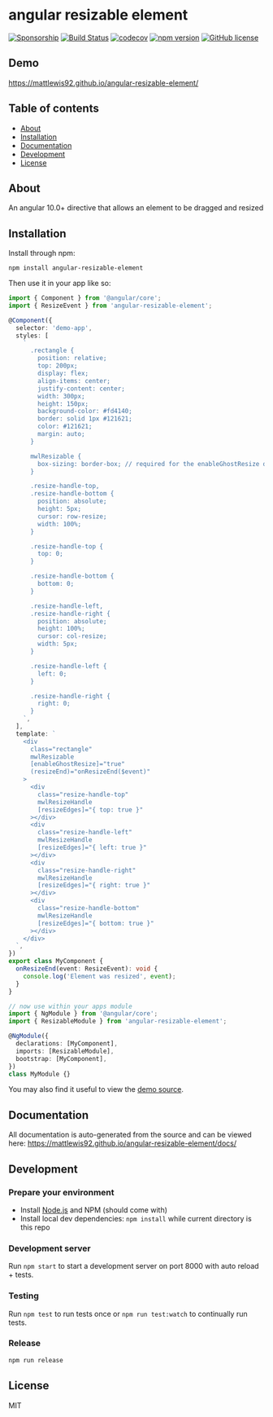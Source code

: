 # angular resizable element

[![Sponsorship](https://img.shields.io/badge/funding-github-%23EA4AAA)](https://github.com/users/mattlewis92/sponsorship)
[![Build Status](https://travis-ci.org/mattlewis92/angular-resizable-element.svg?branch=master)](https://travis-ci.org/mattlewis92/angular-resizable-element)
[![codecov](https://codecov.io/gh/mattlewis92/angular-resizable-element/branch/master/graph/badge.svg)](https://codecov.io/gh/mattlewis92/angular-resizable-element)
[![npm version](https://badge.fury.io/js/angular-resizable-element.svg)](http://badge.fury.io/js/angular-resizable-element)
[![GitHub license](https://img.shields.io/badge/license-MIT-blue.svg)](https://raw.githubusercontent.com/mattlewis92/angular-resizable-element/master/LICENSE)

## Demo

https://mattlewis92.github.io/angular-resizable-element/

## Table of contents

- [About](#about)
- [Installation](#installation)
- [Documentation](#documentation)
- [Development](#development)
- [License](#license)

## About

An angular 10.0+ directive that allows an element to be dragged and resized

## Installation

Install through npm:

```
npm install angular-resizable-element
```

Then use it in your app like so:

```typescript
import { Component } from '@angular/core';
import { ResizeEvent } from 'angular-resizable-element';

@Component({
  selector: 'demo-app',
  styles: [
    `
      .rectangle {
        position: relative;
        top: 200px;
        display: flex;
        align-items: center;
        justify-content: center;
        width: 300px;
        height: 150px;
        background-color: #fd4140;
        border: solid 1px #121621;
        color: #121621;
        margin: auto;
      }

      mwlResizable {
        box-sizing: border-box; // required for the enableGhostResize option to work
      }

      .resize-handle-top,
      .resize-handle-bottom {
        position: absolute;
        height: 5px;
        cursor: row-resize;
        width: 100%;
      }

      .resize-handle-top {
        top: 0;
      }

      .resize-handle-bottom {
        bottom: 0;
      }

      .resize-handle-left,
      .resize-handle-right {
        position: absolute;
        height: 100%;
        cursor: col-resize;
        width: 5px;
      }

      .resize-handle-left {
        left: 0;
      }

      .resize-handle-right {
        right: 0;
      }
    `,
  ],
  template: `
    <div
      class="rectangle"
      mwlResizable
      [enableGhostResize]="true"
      (resizeEnd)="onResizeEnd($event)"
    >
      <div
        class="resize-handle-top"
        mwlResizeHandle
        [resizeEdges]="{ top: true }"
      ></div>
      <div
        class="resize-handle-left"
        mwlResizeHandle
        [resizeEdges]="{ left: true }"
      ></div>
      <div
        class="resize-handle-right"
        mwlResizeHandle
        [resizeEdges]="{ right: true }"
      ></div>
      <div
        class="resize-handle-bottom"
        mwlResizeHandle
        [resizeEdges]="{ bottom: true }"
      ></div>
    </div>
  `,
})
export class MyComponent {
  onResizeEnd(event: ResizeEvent): void {
    console.log('Element was resized', event);
  }
}

// now use within your apps module
import { NgModule } from '@angular/core';
import { ResizableModule } from 'angular-resizable-element';

@NgModule({
  declarations: [MyComponent],
  imports: [ResizableModule],
  bootstrap: [MyComponent],
})
class MyModule {}
```

You may also find it useful to view the [demo source](https://github.com/mattlewis92/angular-resizable-element/blob/master/demo/demo.component.ts).

## Documentation

All documentation is auto-generated from the source and can be viewed here:
https://mattlewis92.github.io/angular-resizable-element/docs/

## Development

### Prepare your environment

- Install [Node.js](http://nodejs.org/) and NPM (should come with)
- Install local dev dependencies: `npm install` while current directory is this repo

### Development server

Run `npm start` to start a development server on port 8000 with auto reload + tests.

### Testing

Run `npm test` to run tests once or `npm run test:watch` to continually run tests.

### Release

```bash
npm run release
```

## License

MIT
